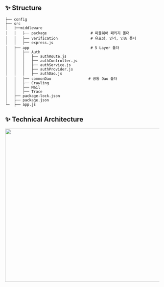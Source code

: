 ## ✨ Structure

```
├── config
├── src
│   ├──middleware
│   │   ├── package                    # 미들웨어 패키지 폴더
│   │   ├── verification               # 유효성, 인가, 인증 폴더
│   │   ├── express.js
│   ├── app                            # 5 Layer 폴더
│   │   ├── Auth
│   │ 	│   ├── authRoute.js
│   │ 	│   ├── authController.js
│   │ 	│   ├── authService.js
│   │ 	│   ├── authProvider.js
│   │ 	│   ├── authDao.js
│   │   ├── commonDao                 # 공통 Dao 폴더
│   │   ├── Crawling
│   │   ├── Mail
│   │   ├── Trace
│   ├── package-lock.json
│   ├── package.json
└─  ├── app.js
```

## ✨ Technical Architecture

<img src=https://user-images.githubusercontent.com/103296979/184792235-0f8d5807-abe2-48ab-9f06-2b6b36ca3e05.png width="800" height="500" />
